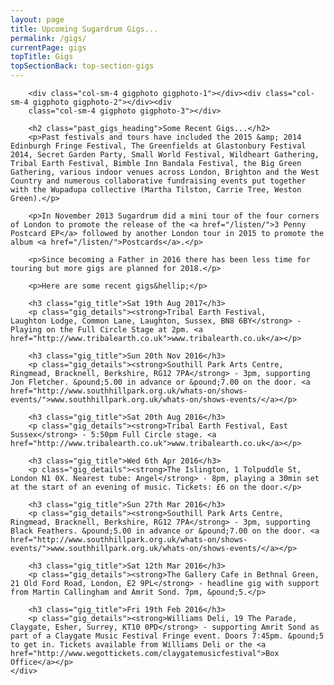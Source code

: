 ```yaml
---
layout: page
title: Upcoming Sugardrum Gigs...
permalink: /gigs/
currentPage: gigs
topTitle: Gigs
topSectionBack: top-section-gigs
---
```


<article class="col-xs-12 text-section">
	<div class="text-col">
				
		<div class="col-sm-4 gigphoto gigphoto-1"></div><div class="col-sm-4 gigphoto gigphoto-2"></div><div
		class="col-sm-4 gigphoto gigphoto-3"></div>

		<h2 class="past_gigs_heading">Some Recent Gigs...</h2>		
		<p>Past festivals and tours have included the 2015 &amp; 2014 Edinburgh Fringe Festival, The Greenfields at Glastonbury Festival 2014, Secret Garden Party, Small World Festival, Wildheart Gathering, Tribal Earth Festival, Bimble Inn Bandala Festival, the Big Green Gathering, various indoor venues across London, Brighton and the West Country and numerous collaborative fundraising events put together with the Wupadupa collective (Martha Tilston, Carrie Tree, Weston Green).</p>

		<p>In November 2013 Sugardrum did a mini tour of the four corners of London to promote the release of the <a href="/listen/">3 Penny Postcard EP</a> followed by another London tour in 2015 to promote the album <a href="/listen/">Postcards</a>.</p>

		<p>Since becoming a Father in 2016 there has been less time for touring but more gigs are planned for 2018.</p>

		<p>Here are some recent gigs&hellip;</p>

		<h3 class="gig_title">Sat 19th Aug 2017</h3>
		<p class="gig_details"><strong>Tribal Earth Festival, Laughton Lodge, Common Lane, Laughton, Sussex, BN8 6BY</strong> - Playing on the Full Circle Stage at 2pm. <a href="http://www.tribalearth.co.uk">www.tribalearth.co.uk</a></p>

		<h3 class="gig_title">Sun 20th Nov 2016</h3>
		<p class="gig_details"><strong>Southill Park Arts Centre, Ringmead, Bracknell, Berkshire, RG12 7PA</strong> - 3pm, supporting Jon Fletcher. &pound;5.00 in advance or &pound;7.00 on the door. <a href="http://www.southhillpark.org.uk/whats-on/shows-events/">www.southhillpark.org.uk/whats-on/shows-events/</a></p>

		<h3 class="gig_title">Sat 20th Aug 2016</h3>
		<p class="gig_details"><strong>Tribal Earth Festival, East Sussex</strong> - 5:50pm Full Circle stage. <a href="http://www.tribalearth.co.uk">www.tribalearth.co.uk</a></p>

		<h3 class="gig_title">Wed 6th Apr 2016</h3>
		<p class="gig_details"><strong>The Islington, 1 Tolpuddle St, London N1 0X. Nearest tube: Angel</strong> - 8pm, playing a 30min set at the start of an evening of music. Tickets: £6 on the door.</p>

		<h3 class="gig_title">Sun 27th Mar 2016</h3>
		<p class="gig_details"><strong>Southill Park Arts Centre, Ringmead, Bracknell, Berkshire, RG12 7PA</strong> - 3pm, supporting Black Feathers. &pound;5.00 in advance or &pound;7.00 on the door. <a href="http://www.southhillpark.org.uk/whats-on/shows-events/">www.southhillpark.org.uk/whats-on/shows-events/</a></p>

		<h3 class="gig_title">Sat 12th Mar 2016</h3>
		<p class="gig_details"><strong>The Gallery Cafe in Bethnal Green, 21 Old Ford Road, London, E2 9PL</strong> - headline gig with support from Martin Callingham and Amrit Sond. 7pm, &pound;5.</p>

		<h3 class="gig_title">Fri 19th Feb 2016</h3>
		<p class="gig_details"><strong>Williams Deli, 19 The Parade, Claygate, Esher, Surrey, KT10 0PD</strong> - supporting Amrit Sond as part of a Claygate Music Festival Fringe event. Doors 7:45pm. &pound;5 to get in. Tickets available from Williams Deli or the <a href="http://www.wegottickets.com/claygatemusicfestival">Box Office</a></p>
	</div>
</article>